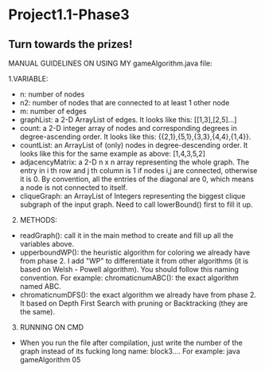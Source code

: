 # Project1.1-Phase3
Turn towards the prizes!
--------------------------

MANUAL GUIDELINES ON USING MY gameAlgorithm.java file:

1.VARIABLE:
- n: number of nodes
- n2: number of nodes that are connected to at least 1 other node
- m: number of edges 
- graphList: a 2-D ArrayList of edges. It looks like this: [[1,3],[2,5]...]
- count: a 2-D integer array of nodes and corresponding degrees in degree-ascending order. It looks like this: {{2,1},{5,1},{3,3},{4,4},{1,4}}.
- countList: an ArrayList of (only) nodes in degree-descending order. It looks like this for the same example as above: [1,4,3,5,2]
- adjacencyMatrix: a 2-D n x n array representing the whole graph. The entry in i th row and j th column is 1 if nodes i,j are connected, otherwise it is 0. By convention, all the entries of the diagonal are 0, which means a node is not connected to itself.
- cliqueGraph: an ArrayList of Integers representing the biggest clique subgraph of the input graph. Need to call lowerBound() first to fill it up.

2. METHODS:
- readGraph(): call it in the main method to create and fill up all the variables above.
- upperboundWP(): the heuristic algorithm for coloring we already have from phase 2. I add "WP" to differentiate it from other algorithms (it is based on Welsh - Powell algorithm). You should follow this naming convention. For example: chromaticnumABC(): the exact algorithm named ABC.
- chromaticnumDFS(): the exact algorithm we already have from phase 2. It based on Depth First Search with pruning or Backtracking (they are the same).

3. RUNNING ON CMD
- When you run the file after compilation, just write the number of the graph instead of its fucking long name: block3.... For example: java gameAlgorithm 05







